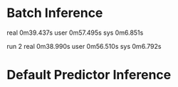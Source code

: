 # Batch Inference
real    0m39.437s
user    0m57.495s
sys     0m6.851s

run 2
real    0m38.990s
user    0m56.510s
sys     0m6.792s

# Default Predictor Inference 

